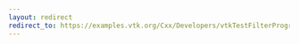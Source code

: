 ```yaml
---
layout: redirect
redirect_to: https://examples.vtk.org/Cxx/Developers/vtkTestFilterProgressFilter/
---
```

